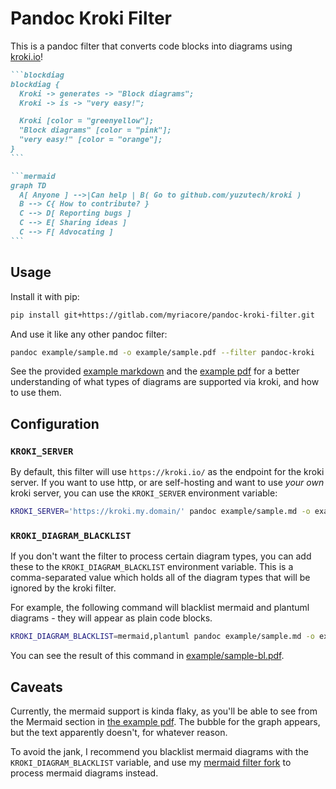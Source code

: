 # Pandoc Kroki Filter

This is a pandoc filter that converts code blocks into diagrams using
[kroki.io](https://kroki.io/)!

````md
```blockdiag
blockdiag {
  Kroki -> generates -> "Block diagrams";
  Kroki -> is -> "very easy!";

  Kroki [color = "greenyellow"];
  "Block diagrams" [color = "pink"];
  "very easy!" [color = "orange"];
}
```

```mermaid
graph TD
  A[ Anyone ] -->|Can help | B( Go to github.com/yuzutech/kroki )
  B --> C{ How to contribute? }
  C --> D[ Reporting bugs ]
  C --> E[ Sharing ideas ]
  C --> F[ Advocating ]
```
````

## Usage

Install it with pip:

```sh
pip install git+https://gitlab.com/myriacore/pandoc-kroki-filter.git
```

And use it like any other pandoc filter:

```sh
pandoc example/sample.md -o example/sample.pdf --filter pandoc-kroki
```

See the provided [example markdown](example/sample.md) and the [example
pdf](example/sample.pdf) for a better understanding of what types of diagrams
are supported via kroki, and how to use them. 

## Configuration

### `KROKI_SERVER`

By default, this filter will use `https://kroki.io/` as the endpoint for the
kroki server. If you want to use http, or are self-hosting and want to use
*your own* kroki server, you can use the `KROKI_SERVER` environment variable:

```sh
KROKI_SERVER='https://kroki.my.domain/' pandoc example/sample.md -o example/sample.pdf --filter pandoc-kroki
```

### `KROKI_DIAGRAM_BLACKLIST`

If you don't want the filter to process certain diagram types, you can add these
to the `KROKI_DIAGRAM_BLACKLIST` environment variable. This is a comma-separated
value which holds all of the diagram types that will be ignored by the kroki
filter.

For example, the following command will blacklist mermaid and plantuml
diagrams - they will appear as plain code blocks.

```sh
KROKI_DIAGRAM_BLACKLIST=mermaid,plantuml pandoc example/sample.md -o example/sample-bl.pdf --filter pandoc-kroki
```

You can see the result of this command in
[example/sample-bl.pdf](example/sample-bl.pdf). 

## Caveats

Currently, the mermaid support is kinda flaky, as you'll be able to see from the
Mermaid section in [the example pdf](example/sample.pdf). The bubble for the
graph appears, but the text apparently doesn't, for whatever reason.

To avoid the jank, I recommend you blacklist mermaid diagrams with the
`KROKI_DIAGRAM_BLACKLIST` variable, and use my [mermaid filter
fork](https://github.com/MyriaCore/pandoc-mermaid-filter) to process mermaid
diagrams instead.
